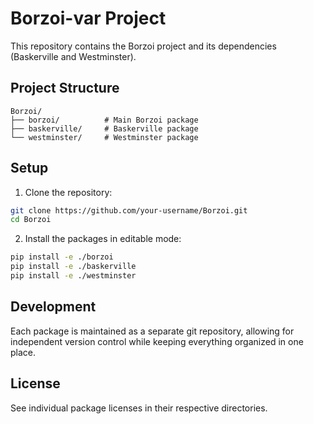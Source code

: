 # Borzoi-var Project

This repository contains the Borzoi project and its dependencies (Baskerville and Westminster). 

## Project Structure

```
Borzoi/
├── borzoi/          # Main Borzoi package
├── baskerville/     # Baskerville package
└── westminster/     # Westminster package
```

## Setup

1. Clone the repository:
```bash
git clone https://github.com/your-username/Borzoi.git
cd Borzoi
```

2. Install the packages in editable mode:
```bash
pip install -e ./borzoi
pip install -e ./baskerville
pip install -e ./westminster
```

## Development

Each package is maintained as a separate git repository, allowing for independent version control while keeping everything organized in one place.

## License

See individual package licenses in their respective directories. 